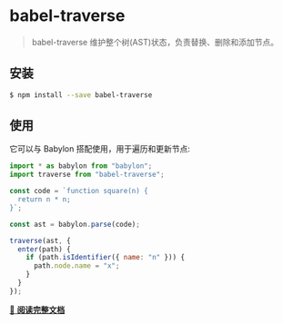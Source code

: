 # babel-traverse

> babel-traverse 维护整个树(AST)状态，负责替换、删除和添加节点。

## 安装

```sh
$ npm install --save babel-traverse
```

## 使用

它可以与 Babylon 搭配使用，用于遍历和更新节点:

```js
import * as babylon from "babylon";
import traverse from "babel-traverse";

const code = `function square(n) {
  return n * n;
}`;

const ast = babylon.parse(code);

traverse(ast, {
  enter(path) {
    if (path.isIdentifier({ name: "n" })) {
      path.node.name = "x";
    }
  }
});
```
[:book: **阅读完整文档**](https://github.com/thejameskyle/babel-handbook/blob/master/translations/en/plugin-handbook.md#babel-traverse)
